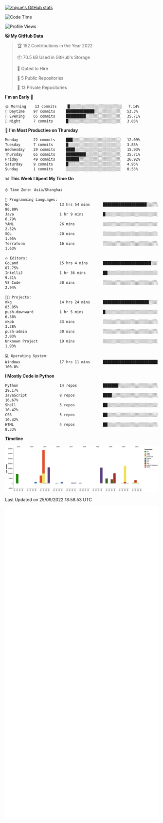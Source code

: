 
[![zhiyue's GitHub stats](https://github-readme-stats.vercel.app/api?username=zhiyue)](https://github.com/anuraghazra/github-readme-stats&&show_icons=true)

<!--START_SECTION:waka-->
![Code Time](http://img.shields.io/badge/Code%20Time-683%20hrs%2017%20mins-blue)

![Profile Views](http://img.shields.io/badge/Profile%20Views-1-blue)

**🐱 My GitHub Data** 

> 🏆 152 Contributions in the Year 2022
 > 
> 📦 70.5 kB Used in GitHub's Storage 
 > 
> 💼 Opted to Hire
 > 
> 📜 5 Public Repositories 
 > 
> 🔑 13 Private Repositories  
 > 
**I'm an Early 🐤** 

```text
🌞 Morning    13 commits     █░░░░░░░░░░░░░░░░░░░░░░░░   7.14% 
🌆 Daytime    97 commits     █████████████░░░░░░░░░░░░   53.3% 
🌃 Evening    65 commits     █████████░░░░░░░░░░░░░░░░   35.71% 
🌙 Night      7 commits      █░░░░░░░░░░░░░░░░░░░░░░░░   3.85%

```
📅 **I'm Most Productive on Thursday** 

```text
Monday       22 commits     ███░░░░░░░░░░░░░░░░░░░░░░   12.09% 
Tuesday      7 commits      █░░░░░░░░░░░░░░░░░░░░░░░░   3.85% 
Wednesday    29 commits     ████░░░░░░░░░░░░░░░░░░░░░   15.93% 
Thursday     65 commits     █████████░░░░░░░░░░░░░░░░   35.71% 
Friday       49 commits     ██████░░░░░░░░░░░░░░░░░░░   26.92% 
Saturday     9 commits      █░░░░░░░░░░░░░░░░░░░░░░░░   4.95% 
Sunday       1 commits      ░░░░░░░░░░░░░░░░░░░░░░░░░   0.55%

```


📊 **This Week I Spent My Time On** 

```text
⌚︎ Time Zone: Asia/Shanghai

💬 Programming Languages: 
Go                       13 hrs 54 mins      ████████████████████░░░░░   80.89% 
Java                     1 hr 9 mins         █░░░░░░░░░░░░░░░░░░░░░░░░   6.79% 
YAML                     26 mins             ░░░░░░░░░░░░░░░░░░░░░░░░░   2.52% 
SQL                      20 mins             ░░░░░░░░░░░░░░░░░░░░░░░░░   1.95% 
Terraform                16 mins             ░░░░░░░░░░░░░░░░░░░░░░░░░   1.63%

🔥 Editors: 
GoLand                   15 hrs 4 mins       ██████████████████████░░░   87.75% 
IntelliJ                 1 hr 36 mins        ██░░░░░░░░░░░░░░░░░░░░░░░   9.31% 
VS Code                  30 mins             ░░░░░░░░░░░░░░░░░░░░░░░░░   2.94%

🐱‍💻 Projects: 
mkg                      14 hrs 24 mins      █████████████████████░░░░   83.85% 
push-downward            1 hr 5 mins         █░░░░░░░░░░░░░░░░░░░░░░░░   6.38% 
mkpb                     33 mins             ░░░░░░░░░░░░░░░░░░░░░░░░░   3.28% 
push-admin               30 mins             ░░░░░░░░░░░░░░░░░░░░░░░░░   2.93% 
Unknown Project          19 mins             ░░░░░░░░░░░░░░░░░░░░░░░░░   1.93%

💻 Operating System: 
Windows                  17 hrs 11 mins      █████████████████████████   100.0%

```

**I Mostly Code in Python** 

```text
Python                   14 repos            ███████░░░░░░░░░░░░░░░░░░   29.17% 
JavaScript               8 repos             ████░░░░░░░░░░░░░░░░░░░░░   16.67% 
Shell                    5 repos             ██░░░░░░░░░░░░░░░░░░░░░░░   10.42% 
CSS                      5 repos             ██░░░░░░░░░░░░░░░░░░░░░░░   10.42% 
HTML                     4 repos             ██░░░░░░░░░░░░░░░░░░░░░░░   8.33%

```


**Timeline**

![Chart not found](https://raw.githubusercontent.com/zhiyue/zhiyue/main/charts/bar_graph.png) 


 Last Updated on 25/09/2022 18:58:53 UTC
<!--END_SECTION:waka-->

<!-- [![Top Langs](https://github-readme-stats.vercel.app/api/top-langs/?username=zhiyue)](https://github.com/anuraghazra/github-readme-stats) -->

![](./github-metrics.svg)

